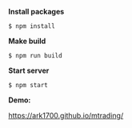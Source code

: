 **Install packages**

`````
$ npm install
`````

**Make build**

`````
$ npm run build
`````

**Start server**

`````
$ npm start
`````

**Demo:**

https://ark1700.github.io/mtrading/
